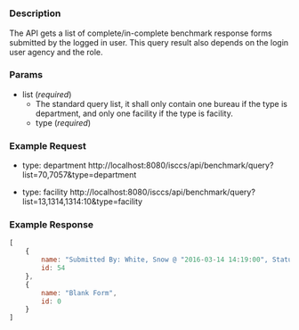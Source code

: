 # 
### Description  
The API gets a list of complete/in-complete benchmark response forms submitted by the logged in user. This query result also depends on the login user agency and the role.
### Params
* list (*required*)
  * The standard query list, it shall only contain one bureau if the type is department, and only one facility if the type is facility.
  * type (*required*)

### Example Request
* type: department
http://localhost:8080/isccs/api/benchmark/query?list=70,7057&type=department

* type: facility
http://localhost:8080/isccs/api/benchmark/query?list=13,1314,1314:10&type=facility

### Example Response  
```javascript
[
    {
        name: "Submitted By: White, Snow @ "2016-03-14 14:19:00", Status: Complete",
        id: 54
    },
    {
        name: "Blank Form",
        id: 0
    }
]